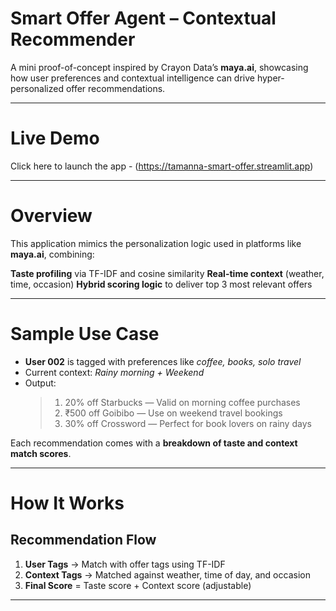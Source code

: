 # Smart Offer Agent – Contextual Recommender

A mini proof-of-concept inspired by Crayon Data’s **maya.ai**, showcasing how user preferences and contextual intelligence can drive hyper-personalized offer recommendations.

---

# Live Demo

Click here to launch the app - (https://tamanna-smart-offer.streamlit.app)  

---

# Overview

This application mimics the personalization logic used in platforms like **maya.ai**, combining:

**Taste profiling** via TF-IDF and cosine similarity
**Real-time context** (weather, time, occasion)
**Hybrid scoring logic** to deliver top 3 most relevant offers

---

# Sample Use Case

- **User 002** is tagged with preferences like *coffee, books, solo travel*
- Current context: *Rainy morning + Weekend*
- Output: 
  > 1. 20% off Starbucks — Valid on morning coffee purchases  
  > 2. ₹500 off Goibibo — Use on weekend travel bookings  
  > 3. 30% off Crossword — Perfect for book lovers on rainy days

Each recommendation comes with a **breakdown of taste and context match scores**.

---

# How It Works

## Recommendation Flow

1. **User Tags** → Match with offer tags using TF-IDF
2. **Context Tags** → Matched against weather, time of day, and occasion
3. **Final Score** = Taste score + Context score (adjustable)

---


